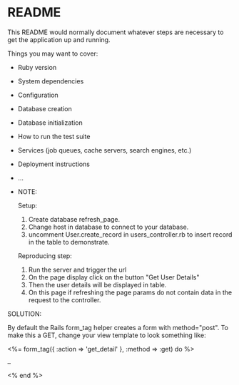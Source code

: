 # README

This README would normally document whatever steps are necessary to get the
application up and running.

Things you may want to cover:

* Ruby version

* System dependencies

* Configuration

* Database creation

* Database initialization

* How to run the test suite

* Services (job queues, cache servers, search engines, etc.)

* Deployment instructions

* ...


* NOTE:

  Setup:
  1. Create database refresh_page.
  2. Change host in database to connect to your database.
  3. uncomment User.create_record in users_controller.rb to insert record in the table to demonstrate.

  Reproducing step:
  
  1. Run the server and trigger the url
  2. On the page display click on the button "Get User Details"
  3. Then the user details will be displayed in table.
  4. On this page if refreshing the page params do not contain data in the request to the controller.
  
  
 SOLUTION:
 
   By default the Rails form_tag helper creates a form with method="post". To make this a GET, change your view template to look something like:
   
   <%= form_tag({ :action => 'get_detail' }, :method => :get) do %>
   
    …
    
   <% end %>
